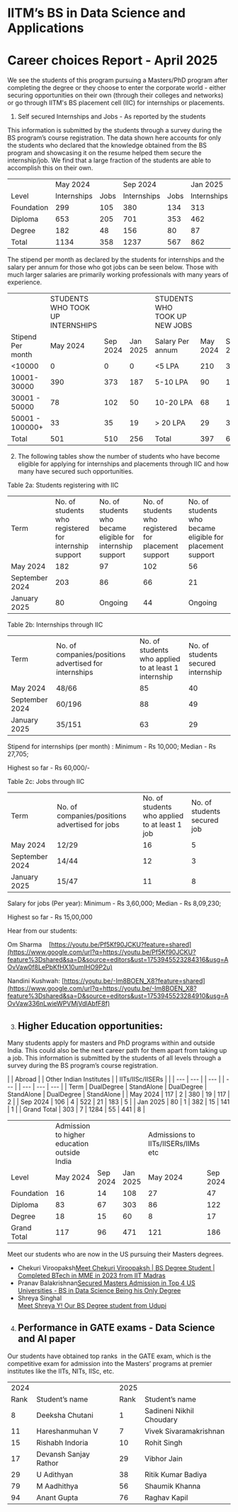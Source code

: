 # IITM’s BS in Data Science and Applications

# Career choices Report - April 2025

We see the students of this program pursuing a Masters/PhD program after completing the degree or they choose to enter the corporate world - either securing opportunities on their own (through their colleges and networks) or go through IITM's BS placement cell (IIC) for internships or placements.

1.  Self secured Internships and Jobs - As reported by the students

This information is submitted by the students through a survey during the BS program’s course registration. The data shown here accounts for only the students who declared that the knowledge obtained from the BS program and showcasing it on the resume helped them secure the internship/job. We find that a large fraction of the students are able to accomplish this on their own.

|            |             |      |             |      |             |      |
| ---------- | ----------- | ---- | ----------- | ---- | ----------- | ---- |
|            | May 2024    |      | Sep 2024    |      | Jan 2025    |      |
| Level      | Internships | Jobs | Internships | Jobs | Internships | Jobs |
| Foundation | 299         | 105  | 380         | 134  | 313         | 108  |
| Diploma    | 653         | 205  | 701         | 353  | 462         | 303  |
| Degree     | 182         | 48   | 156         | 80   | 87          | 60   |
| Total      | 1134        | 358  | 1237        | 567  | 862         | 471  |

The stipend per month as declared by the students for internships and the salary per annum for those who got jobs can be seen below. Those with much larger salaries are primarily working professionals with many years of experience.

|                   |                                  |          |          |                               |          |          |          |
| ----------------- | -------------------------------- | -------- | -------- | ----------------------------- | -------- | -------- | -------- |
|                   | STUDENTS WHO TOOK UP INTERNSHIPS |          |          | STUDENTS WHO TOOK UP NEW JOBS |          |          |          |
| Stipend Per month | May 2024                         | Sep 2024 | Jan 2025 | Salary Per annum              | May 2024 | Sep 2024 | Jan 2025 |
| <10000            | 0                                | 0        | 0        | <5 LPA                        | 210      | 349      | 225      |
| 10001-30000       | 390                              | 373      | 187      | 5-10 LPA                      | 90       | 166      | 144      |
| 30001 - 50000     | 78                               | 102      | 50       | 10-20 LPA                     | 68       | 105      | 60       |
| 50001 - 100000+   | 33                               | 35       | 19       | \> 20 LPA                     | 29       | 38       | 26       |
| Total             | 501                              | 510      | 256      | Total                         | 397      | 658      | 455      |

2.  The following tables show the number of students who have become eligible for applying for internships and placements through IIC and how many have secured such opportunities.

Table 2a: Students registering with IIC

|                |                                                       |                                                            |                                                      |                                                           |
| -------------- | ----------------------------------------------------- | ---------------------------------------------------------- | ---------------------------------------------------- | --------------------------------------------------------- |
| Term           | No. of students who registered for internship support | No. of students who became eligible for internship support | No. of students who registered for placement support | No. of students who became eligible for placement support |
| May 2024       | 182                                                   | 97                                                         | 102                                                  | 56                                                        |
| September 2024 | 203                                                   | 86                                                         | 66                                                   | 21                                                        |
| January 2025   | 80                                                    | Ongoing                                                    | 44                                                   | Ongoing                                                   |

Table 2b: Internships through IIC

|                |                                                       |                                                      |                                    |
| -------------- | ----------------------------------------------------- | ---------------------------------------------------- | ---------------------------------- |
| Term           | No. of companies/positions advertised for internships | No. of students who applied to at least 1 internship | No. of students secured internship |
| May 2024       | 48/66                                                 | 85                                                   | 40                                 |
| September 2024 | 60/196                                                | 88                                                   | 49                                 |
| January 2025   | 35/151                                                | 63                                                   | 29                                 |

Stipend for internships (per month) : Minimum - Rs 10,000; Median - Rs 27,705;

Highest so far - Rs 60,000/-

Table 2c: Jobs through IIC

|                |                                                |                                               |                             |
| -------------- | ---------------------------------------------- | --------------------------------------------- | --------------------------- |
| Term           | No. of companies/positions advertised for jobs | No. of students who applied to at least 1 job | No. of students secured job |
| May 2024       | 12/29                                          | 16                                            | 5                           |
| September 2024 | 14/44                                          | 12                                            | 3                           |
| January 2025   | 15/47                                          | 11                                            | 8                           |

Salary for jobs (Per year): Minimum - Rs 3,60,000; Median - Rs 8,09,230;

Highest so far - Rs 15,00,000

Hear from our students:

Om Sharma    [https://youtu.be/Pf5Kf90JCKU?feature=shared](https://www.google.com/url?q=https://youtu.be/Pf5Kf90JCKU?feature%3Dshared&sa=D&source=editors&ust=1753945523284316&usg=AOvVaw0f8LePbKfHX10umIHO9P2u)

Nandini Kushwah: [https://youtu.be/-Im8BOEN_X8?feature=shared](https://www.google.com/url?q=https://youtu.be/-Im8BOEN_X8?feature%3Dshared&sa=D&source=editors&ust=1753945523284910&usg=AOvVaw336nLwieWPVMjVdlAbfF8f)

3.  ## Higher Education opportunities:

Many students apply for masters and PhD programs within and outside India. This could also be the next career path for them apart from taking up a job. This information is submitted by the students of all levels through a survey during the BS program’s course registration.

| | Abroad | | Other Indian Institutes | | IITs/IISc/IISERs | |
| --- | --- | | --- | | --- | | --- | --- | --- |
| Term | DualDegree | StandAlone | DualDegree | StandAlone | DualDegree | StandAlone |
| May 2024 | 117 | 2 | 380 | 19 | 117 | 2 |
| Sep 2024 | 106 | 4 | 522 | 21 | 183 | 5 |
| Jan 2025 | 80 | 1 | 382 | 15 | 141 | 1 |
| Grand Total | 303 | 7 | 1284 | 55 | 441 | 8 |

|             |                                             |          |          |                                    |          |          |                                         |          |          |
| ----------- | ------------------------------------------- | -------- | -------- | ---------------------------------- | -------- | -------- | --------------------------------------- | -------- | -------- |
|             | Admission to higher education outside India |          |          | Admissions to IITs/IISERs/IIMs etc |          |          | Admissions to other Indian universities |          |          |
| Level       | May 2024                                    | Sep 2024 | Jan 2025 | May 2024                           | Sep 2024 | Jan 2025 | May 2024                                | Sep 2024 | Jan 2025 |
| Foundation  | 16                                          | 14       | 108      | 27                                 | 47       | 36       | 113                                     | 173      | 139      |
| Diploma     | 83                                          | 67       | 303      | 86                                 | 122      | 84       | 225                                     | 281      | 212      |
| Degree      | 18                                          | 15       | 60       | 8                                  | 17       | 15       | 15                                      | 21       | 8        |
| Grand Total | 117                                         | 96       | 471      | 121                                | 186      | 135      | 353                                     | 475      | 359      |

Meet our students who are now in the US pursuing their Masters degrees.

- Chekuri Viroopaksh[Meet Chekuri Viroopaksh | BS Degree Student | Completed BTech in MME in 2023 from IIT Madras](https://www.google.com/url?q=https://youtu.be/Khum9yRnWUg&sa=D&source=editors&ust=1753945523310044&usg=AOvVaw1B2-0RfBtYB5GxKqAlaFK1)
- Pranav Balakrishnan[Secured Masters Admission in Top 4 US Universities - BS in Data Science Being his Only Degree](https://www.google.com/url?q=https://youtu.be/Qi1bGgb5orA&sa=D&source=editors&ust=1753945523310530&usg=AOvVaw2HALRkFpTDkNh9TppHxyU8)
- Shreya Singhal  
  [Meet Shreya Y! Our BS Degree student from Udupi](https://www.google.com/url?q=https://youtu.be/lx-5hbWUcO0?si%3DIIwz0ahQe5f3WhoW&sa=D&source=editors&ust=1753945523310850&usg=AOvVaw2C0Xe5Fh0Pm9v5ftYsNpqQ)

4.  ## Performance in GATE exams - Data Science and AI paper

Our students have obtained top ranks  in the GATE exam, which is the competitive exam for admission into the Masters’ programs at premier institutes like the IITs, NITs, IISc, etc.

|      |                       |      |                          |
| ---- | --------------------- | ---- | ------------------------ |
| 2024 |                       | 2025 |                          |
| Rank | Student’s name        | Rank | Student’s name           |
| 8    | Deeksha Chutani       | 1    | Sadineni Nikhil Choudary |
| 11   | Hareshanmuhan V       | 7    | Vivek Sivaramakrishnan   |
| 15   | Rishabh Indoria       | 10   | Rohit Singh              |
| 17   | Devansh Sanjay Rathor | 29   | Vibhor Jain              |
| 29   | U Adithyan            | 38   | Ritik Kumar Badiya       |
| 79   | M Aadhithya           | 56   | Shaumik Khanna           |
| 94   | Anant Gupta           | 76   | Raghav Kapil             |

